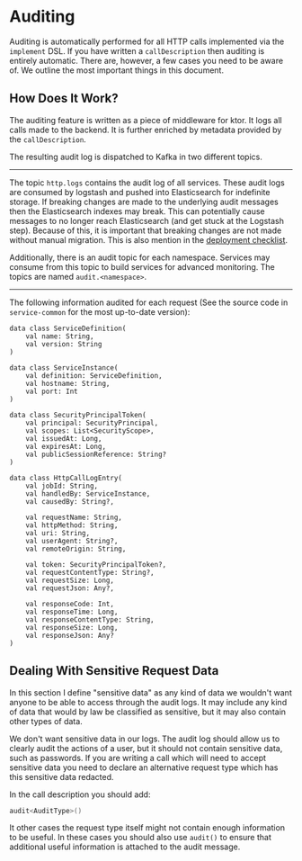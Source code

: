 # Auditing

Auditing is automatically performed for all HTTP calls implemented via the
`implement` DSL. If you have written a `callDescription` then auditing is
entirely automatic. There are, however, a few cases you need to be aware of.
We outline the most important things in this document.

## How Does It Work?

The auditing feature is written as a piece of middleware for ktor. It logs all
calls made to the backend. It is further enriched by metadata provided by the
`callDescription`.

The resulting audit log is dispatched to Kafka in two different topics. 

---

The topic `http.logs` contains the audit log of all services. These audit
logs are consumed by logstash and pushed into Elasticsearch for indefinite
storage. If breaking changes are made to the underlying audit messages then
the Elasticsearch indexes may break. This can potentially cause messages to no
longer reach Elasticsearch (and get stuck at the Logstash step). Because of
this, it is important that breaking changes are not made without manual
migration. This is also mention in the [deployment checklist](deployment.html).

Additionally, there is an audit topic for each namespace. Services may consume
from this topic to build services for advanced monitoring. The topics are named
`audit.<namespace>`.

---

The following information audited for each request (See the source code in
`service-common` for the most up-to-date version):

```
data class ServiceDefinition(
    val name: String, 
    val version: String
)

data class ServiceInstance(
    val definition: ServiceDefinition, 
    val hostname: String, 
    val port: Int
)

data class SecurityPrincipalToken(
    val principal: SecurityPrincipal,
    val scopes: List<SecurityScope>,
    val issuedAt: Long,
    val expiresAt: Long,
    val publicSessionReference: String?
)

data class HttpCallLogEntry(
    val jobId: String,
    val handledBy: ServiceInstance,
    val causedBy: String?,

    val requestName: String,
    val httpMethod: String,
    val uri: String,
    val userAgent: String?,
    val remoteOrigin: String,

    val token: SecurityPrincipalToken?,
    val requestContentType: String?,
    val requestSize: Long,
    val requestJson: Any?,

    val responseCode: Int,
    val responseTime: Long,
    val responseContentType: String,
    val responseSize: Long,
    val responseJson: Any?
)
```

## Dealing With Sensitive Request Data

In this section I define "sensitive data" as any kind of data we wouldn't
want anyone to be able to access through the audit logs. It may include any
kind of data that would by law be classified as sensitive, but it may also
contain other types of data.

We don't want sensitive data in our logs. The audit log should allow us to
clearly audit the actions of a user, but it should not contain sensitive data,
such as passwords. If you are writing a call which will need to accept sensitive
data you need to declare an alternative request type which has this sensitive
data redacted. 

In the call description you should add:

```kotlin
audit<AuditType>()
```

It other cases the request type itself might not contain enough information
to be useful. In these cases you should also use `audit()` to ensure that
additional useful information is attached to the audit message.